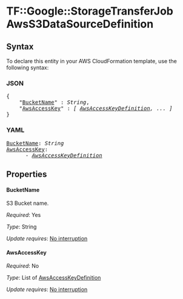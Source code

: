# TF::Google::StorageTransferJob AwsS3DataSourceDefinition

## Syntax

To declare this entity in your AWS CloudFormation template, use the following syntax:

### JSON

<pre>
{
    "<a href="#bucketname" title="BucketName">BucketName</a>" : <i>String</i>,
    "<a href="#awsaccesskey" title="AwsAccessKey">AwsAccessKey</a>" : <i>[ <a href="awsaccesskeydefinition.md">AwsAccessKeyDefinition</a>, ... ]</i>
}
</pre>

### YAML

<pre>
<a href="#bucketname" title="BucketName">BucketName</a>: <i>String</i>
<a href="#awsaccesskey" title="AwsAccessKey">AwsAccessKey</a>: <i>
      - <a href="awsaccesskeydefinition.md">AwsAccessKeyDefinition</a></i>
</pre>

## Properties

#### BucketName

S3 Bucket name.

_Required_: Yes

_Type_: String

_Update requires_: [No interruption](https://docs.aws.amazon.com/AWSCloudFormation/latest/UserGuide/using-cfn-updating-stacks-update-behaviors.html#update-no-interrupt)

#### AwsAccessKey

_Required_: No

_Type_: List of <a href="awsaccesskeydefinition.md">AwsAccessKeyDefinition</a>

_Update requires_: [No interruption](https://docs.aws.amazon.com/AWSCloudFormation/latest/UserGuide/using-cfn-updating-stacks-update-behaviors.html#update-no-interrupt)

